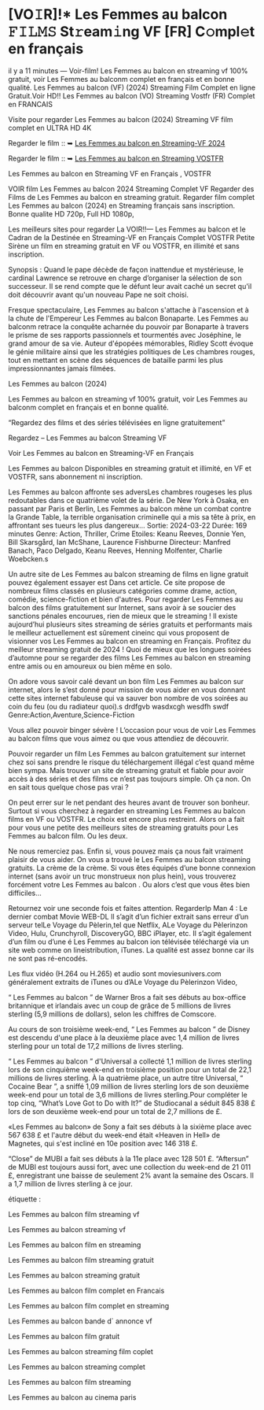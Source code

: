 # [VO𝙸R]!* Les Femmes au balcon 𝙵𝙸𝙻𝙼𝚂 St𝚛eam𝚒ng VF [FR] C𝚘mpl𝚎t en français

il y a 11 minutes — Voir-film! Les Femmes au balcon en streaming vf 100% gratuit, voir Les Femmes au balconm complet en français et en bonne qualité. Les Femmes au balcon (VF) (2024) Streaming Film Complet en ligne Gratuit.Voir HD!! Les Femmes au balcon (VO) Streaming Vostfr (FR) Complet en FRANCAIS

Visite pour regarder Les Femmes au balcon (2024) Streaming VF film complet en ULTRA HD 4K

Regarder le film :: ➥ [Les Femmes au balcon en Streaming-VF 2024](https://mediaonestream.com/fr/movie/1112466/the-balconettes)

Regarder le film :: ➥ [Les Femmes au balcon en Streaming VOSTFR](https://mediaonestream.com/fr/movie/1112466/the-balconettes)

Les Femmes au balcon en Streaming VF en Français , VOSTFR

VOIR film Les Femmes au balcon 2024 Streaming Complet VF Regarder des Films de Les Femmes au balcon en streaming gratuit. Regarder film complet Les Femmes au balcon (2024) en Streaming français sans inscription. Bonne qualite HD 720p, Full HD 1080p,

Les meilleurs sites pour regarder La VOIR!!— Les Femmes au balcon et le Cadran de la Destinée en Streaming-VF en Français Complet VOSTFR Petite Sirène un film en streaming gratuit en VF ou VOSTFR, en illimité et sans inscription.

Synopsis : Quand le pape décède de façon inattendue et mystérieuse, le cardinal Lawrence se retrouve en charge d’organiser la sélection de son successeur. Il se rend compte que le défunt leur avait caché un secret qu'il doit découvrir avant qu'un nouveau Pape ne soit choisi.

Fresque spectaculaire, Les Femmes au balcon s'attache à l'ascension et à la chute de l'Empereur Les Femmes au balcon Bonaparte. Les Femmes au balconm retrace la conquête acharnée du pouvoir par Bonaparte à travers le prisme de ses rapports passionnels et tourmentés avec Joséphine, le grand amour de sa vie. Auteur d'épopées mémorables, Ridley Scott évoque le génie militaire ainsi que les stratégies politiques de Les chambres rouges, tout en mettant en scène des séquences de bataille parmi les plus impressionnantes jamais filmées.

Les Femmes au balcon (2024)

Les Femmes au balcon en streaming vf 100% gratuit, voir Les Femmes au balconm complet en français et en bonne qualité.

“Regardez des films et des séries télévisées en ligne gratuitement”

Regardez – Les Femmes au balcon Streaming VF

Voir Les Femmes au balcon en Streaming-VF en Français

Les Femmes au balcon Disponibles en streaming gratuit et illimité, en VF et VOSTFR, sans abonnement ni inscription.

Les Femmes au balcon affronte ses adversLes chambres rougeses les plus redoutables dans ce quatrième volet de la série. De New York à Osaka, en passant par Paris et Berlin, Les Femmes au balcon mène un combat contre la Grande Table, la terrible organisation criminelle qui a mis sa tête à prix, en affrontant ses tueurs les plus dangereux... Sortie: 2024-03-22 Durée: 169 minutes Genre: Action, Thriller, Crime Etoiles: Keanu Reeves, Donnie Yen, Bill Skarsgård, Ian McShane, Laurence Fishburne Directeur: Manfred Banach, Paco Delgado, Keanu Reeves, Henning Molfenter, Charlie Woebcken.s

Un autre site de Les Femmes au balcon streaming de films en ligne gratuit pouvez également essayer est Dans cet article. Ce site propose de nombreux films classés en plusieurs catégories comme drame, action, comédie, science-fiction et bien d'autres. Pour regarder Les Femmes au balcon des films gratuitement sur Internet, sans avoir à se soucier des sanctions pénales encourues, rien de mieux que le streaming ! Il existe aujourd’hui plusieurs sites streaming de séries gratuits et performants mais le meilleur actuellement est sûrement cineinc qui vous proposent de visionner vos Les Femmes au balcon en streaming en Français. Profitez du meilleur streaming gratuit de 2024 ! Quoi de mieux que les longues soirées d’automne pour se regarder des films Les Femmes au balcon en streaming entre amis ou en amoureux ou bien même en solo.

On adore vous savoir calé devant un bon film Les Femmes au balcon sur internet, alors le s’est donné pour mission de vous aider en vous donnant cette sites internet fabuleuse qui va sauver bon nombre de vos soirées au coin du feu (ou du radiateur quoi).s drdfgvb wasdxcgh wesdfh swdf Genre:Action,Aventure,Science-Fiction

Vous allez pouvoir binger sévère ! L’occasion pour vous de voir Les Femmes au balcon films que vous aimez ou que vous attendiez de découvrir.

Pouvoir regarder un film Les Femmes au balcon gratuitement sur internet chez soi sans prendre le risque du téléchargement illégal c’est quand même bien sympa. Mais trouver un site de streaming gratuit et fiable pour avoir accès à des séries et des films ce n’est pas toujours simple. Oh ça non. On en sait tous quelque chose pas vrai ?

On peut errer sur le net pendant des heures avant de trouver son bonheur. Surtout si vous cherchez à regarder en streaming Les Femmes au balcon films en VF ou VOSTFR. Le choix est encore plus restreint. Alors on a fait pour vous une petite des meilleurs sites de streaming gratuits pour Les Femmes au balcon film. Ou les deux.

Ne nous remerciez pas. Enfin si, vous pouvez mais ça nous fait vraiment plaisir de vous aider. On vous a trouvé le Les Femmes au balcon streaming gratuits. La crème de la crème. Si vous êtes équipés d’une bonne connexion internet (sans avoir un truc monstrueux non plus hein), vous trouverez forcément votre Les Femmes au balcon . Ou alors c’est que vous êtes bien difficiles…

Retournez voir une seconde fois et faites attention. RegarderIp Man 4 : Le dernier combat Movie WEB-DL Il s’agit d’un fichier extrait sans erreur d’un serveur telLe Voyage du Pèlerin,tel que Netflix, ALe Voyage du Pèlerinzon Video, Hulu, Crunchyroll, DiscoveryGO, BBC iPlayer, etc. Il s’agit également d’un film ou d’une é Les Femmes au balcon ion télévisée téléchargé via un site web comme on lineistribution, iTunes. La qualité est assez bonne car ils ne sont pas ré-encodés.

Les flux vidéo (H.264 ou H.265) et audio sont moviesunivers.com généralement extraits de iTunes ou d’ALe Voyage du Pèlerinzon Video,

“ Les Femmes au balcon ” de Warner Bros a fait ses débuts au box-office britannique et irlandais avec un coup de grâce de 5 millions de livres sterling (5,9 millions de dollars), selon les chiffres de Comscore.

Au cours de son troisième week-end, “ Les Femmes au balcon ” de Disney est descendu d'une place à la deuxième place avec 1,4 million de livres sterling pour un total de 17,2 millions de livres sterling.

“ Les Femmes au balcon ” d'Universal a collecté 1,1 million de livres sterling lors de son cinquième week-end en troisième position pour un total de 22,1 millions de livres sterling. À la quatrième place, un autre titre Universal, “ Cocaine Bear ”, a sniffé 1,09 million de livres sterling lors de son deuxième week-end pour un total de 3,6 millions de livres sterling.Pour compléter le top cinq, “What’s Love Got to Do with It?” de Studiocanal a séduit 845 838 £ lors de son deuxième week-end pour un total de 2,7 millions de £.

«Les Femmes au balcon» de Sony a fait ses débuts à la sixième place avec 567 638 £ et l'autre début du week-end était «Heaven in Hell» de Magnetes, qui s'est incliné en 10e position avec 146 318 £.

“Close” de MUBI a fait ses débuts à la 11e place avec 128 501 £. “Aftersun” de MUBI est toujours aussi fort, avec une collection du week-end de 21 011 £, enregistrant une baisse de seulement 2% avant la semaine des Oscars. Il a 1,7 million de livres sterling à ce jour.

étiquette :

Les Femmes au balcon film streaming vf

Les Femmes au balcon streaming vf

Les Femmes au balcon film en streaming

Les Femmes au balcon film streaming gratuit

Les Femmes au balcon streaming gratuit

Les Femmes au balcon film complet en Francais

Les Femmes au balcon film complet en streaming

Les Femmes au balcon bande d` annonce vf

Les Femmes au balcon film gratuit

Les Femmes au balcon streaming film coplet

Les Femmes au balcon streaming complet

Les Femmes au balcon film streaming

Les Femmes au balcon au cinema paris
